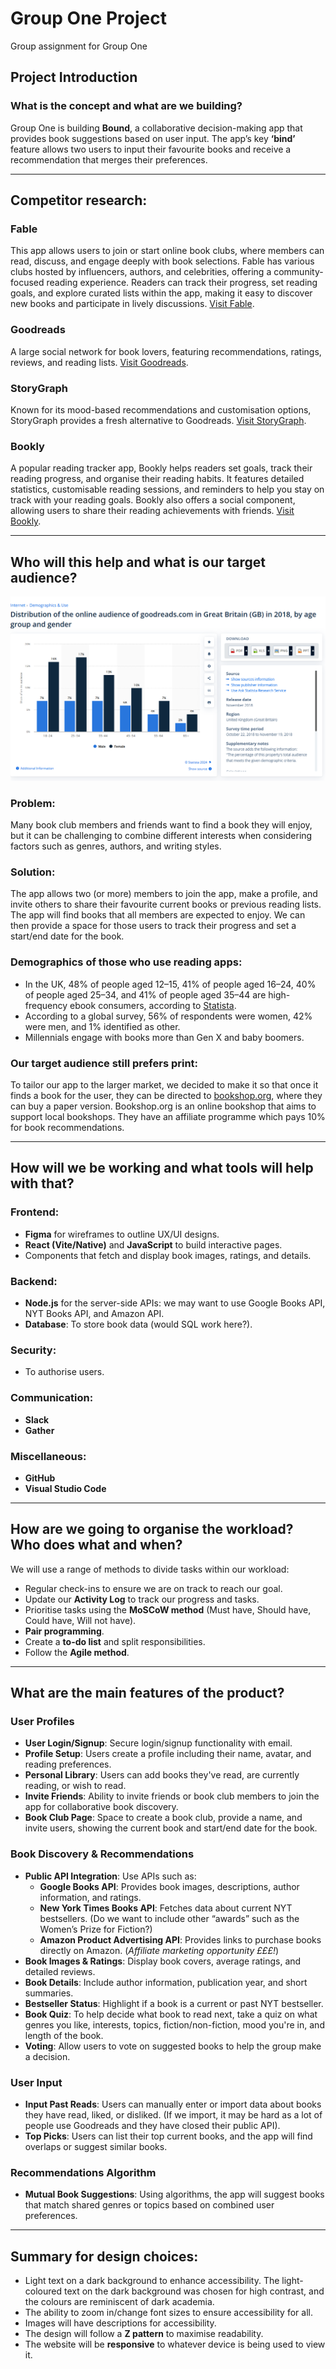 # Group One Project  
Group assignment for Group One  

## Project Introduction  

### What is the concept and what are we building?  

Group One is building **Bound**, a collaborative decision-making app that provides book suggestions based on user input. The app’s key **‘bind’** feature allows two users to input their favourite books and receive a recommendation that merges their preferences.  

---

## Competitor research:  

### Fable  
This app allows users to join or start online book clubs, where members can read, discuss, and engage deeply with book selections. Fable has various clubs hosted by influencers, authors, and celebrities, offering a community-focused reading experience. Readers can track their progress, set reading goals, and explore curated lists within the app, making it easy to discover new books and participate in lively discussions. [Visit Fable](https://fable.co).  

### Goodreads  
A large social network for book lovers, featuring recommendations, ratings, reviews, and reading lists. [Visit Goodreads](https://www.goodreads.com).  

### StoryGraph  
Known for its mood-based recommendations and customisation options, StoryGraph provides a fresh alternative to Goodreads. [Visit StoryGraph](https://www.thestorygraph.com).  

### Bookly  
A popular reading tracker app, Bookly helps readers set goals, track their reading progress, and organise their reading habits. It features detailed statistics, customisable reading sessions, and reminders to help you stay on track with your reading goals. Bookly also offers a social component, allowing users to share their reading achievements with friends. [Visit Bookly](https://booklyapp.com).  

---

## Who will this help and what is our target audience?  

![Goodreads Demographics](goodreadsAudienceStats.png)

### Problem:  
Many book club members and friends want to find a book they will enjoy, but it can be challenging to combine different interests when considering factors such as genres, authors, and writing styles.  

### Solution:  
The app allows two (or more) members to join the app, make a profile, and invite others to share their favourite current books or previous reading lists. The app will find books that all members are expected to enjoy. We can then provide a space for those users to track their progress and set a start/end date for the book.  

### Demographics of those who use reading apps:  
- In the UK, 48% of people aged 12–15, 41% of people aged 16–24, 40% of people aged 25–34, and 41% of people aged 35–44 are high-frequency ebook consumers, according to [Statista](https://www.statista.com/statistics/291814/frequency-distribution-of-e-book-downloading-and-accessing-uk/). 
- According to a global survey, 56% of respondents were women, 42% were men, and 1% identified as other.  
- Millennials engage with books more than Gen X and baby boomers.  

### Our target audience still prefers print:  
To tailor our app to the larger market, we decided to make it so that once it finds a book for the user, they can be directed to [bookshop.org](https://uk.bookshop.org), where they can buy a paper version. Bookshop.org is an online bookshop that aims to support local bookshops. They have an affiliate programme which pays 10% for book recommendations.   

---

## How will we be working and what tools will help with that?  

### Frontend:  
- **Figma** for wireframes to outline UX/UI designs.  
- **React (Vite/Native)** and **JavaScript** to build interactive pages.  
- Components that fetch and display book images, ratings, and details.  

### Backend:  
- **Node.js** for the server-side APIs: we may want to use Google Books API, NYT Books API, and Amazon API.  
- **Database**: To store book data (would SQL work here?).  

### Security:  
- To authorise users.  

### Communication:  
- **Slack**  
- **Gather**  

### Miscellaneous:  
- **GitHub**  
- **Visual Studio Code**  

---

## How are we going to organise the workload? Who does what and when?  

We will use a range of methods to divide tasks within our workload:  
- Regular check-ins to ensure we are on track to reach our goal.  
- Update our **Activity Log** to track our progress and tasks.  
- Prioritise tasks using the **MoSCoW method** (Must have, Should have, Could have, Will not have).  
- **Pair programming**.  
- Create a **to-do list** and split responsibilities.  
- Follow the **Agile method**.  

---

## What are the main features of the product?  

### User Profiles  
- **User Login/Signup**: Secure login/signup functionality with email.  
- **Profile Setup**: Users create a profile including their name, avatar, and reading preferences.  
- **Personal Library**: Users can add books they've read, are currently reading, or wish to read.  
- **Invite Friends**: Ability to invite friends or book club members to join the app for collaborative book discovery.  
- **Book Club Page**: Space to create a book club, provide a name, and invite users, showing the current book and start/end date for the book.  

### Book Discovery & Recommendations  
- **Public API Integration**: Use APIs such as:  
  - **Google Books API**: Provides book images, descriptions, author information, and ratings.  
  - **New York Times Books API**: Fetches data about current NYT bestsellers. (Do we want to include other “awards” such as the Women’s Prize for Fiction?)  
  - **Amazon Product Advertising API**: Provides links to purchase books directly on Amazon. (*Affiliate marketing opportunity £££!*)  
- **Book Images & Ratings**: Display book covers, average ratings, and detailed reviews.  
- **Book Details**: Include author information, publication year, and short summaries.  
- **Bestseller Status**: Highlight if a book is a current or past NYT bestseller.  
- **Book Quiz**: To help decide what book to read next, take a quiz on what genres you like, interests, topics, fiction/non-fiction, mood you're in, and length of the book.  
- **Voting**: Allow users to vote on suggested books to help the group make a decision.  

### User Input  
- **Input Past Reads**: Users can manually enter or import data about books they have read, liked, or disliked. (If we import, it may be hard as a lot of people use Goodreads and they have closed their public API).  
- **Top Picks**: Users can list their top current books, and the app will find overlaps or suggest similar books.  

### Recommendations Algorithm  
- **Mutual Book Suggestions**: Using algorithms, the app will suggest books that match shared genres or topics based on combined user preferences.  

---

## Summary for design choices:  
- Light text on a dark background to enhance accessibility. The light-coloured text on the dark background was chosen for high contrast, and the colours are reminiscent of dark academia.  
- The ability to zoom in/change font sizes to ensure accessibility for all.  
- Images will have descriptions for accessibility.  
- The design will follow a **Z pattern** to maximise readability.  
- The website will be **responsive** to whatever device is being used to view it.
